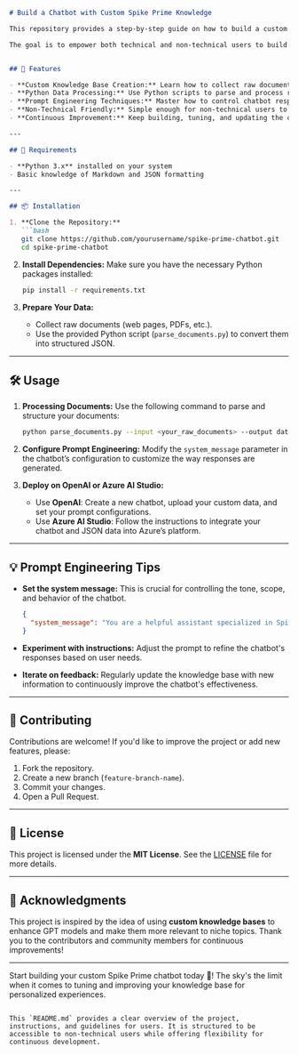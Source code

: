 ```markdown
# Build a Chatbot with Custom Spike Prime Knowledge

This repository provides a step-by-step guide on how to build a custom chatbot that leverages **Spike Prime knowledge** and serves as a starting point to create a personalized knowledge base for GPT models. From gathering raw documents (such as web pages) to processing them into JSON, this project will teach you how to design, structure, and fine-tune chatbot responses using **prompt engineering** techniques. 

The goal is to empower both technical and non-technical users to build custom chatbots using **OpenAI** or **Azure AI Studio**.


## 🚀 Features

- **Custom Knowledge Base Creation:** Learn how to collect raw documents (e.g., web pages) and transform them into structured JSON data.
- **Python Data Processing:** Use Python scripts to parse and process raw documents efficiently.
- **Prompt Engineering Techniques:** Master how to control chatbot responses using the **system message**.
- **Non-Technical Friendly:** Simple enough for non-technical users to deploy a chatbot on **OpenAI** or **Azure AI Studio**.
- **Continuous Improvement:** Keep building, tuning, and updating the chatbot’s data to improve performance over time.

---

## 🔧 Requirements

- **Python 3.x** installed on your system
- Basic knowledge of Markdown and JSON formatting

---

## 📦 Installation

1. **Clone the Repository:**
   ```bash
   git clone https://github.com/yourusername/spike-prime-chatbot.git
   cd spike-prime-chatbot
   ```

2. **Install Dependencies:**
   Make sure you have the necessary Python packages installed:
   ```bash
   pip install -r requirements.txt
   ```

3. **Prepare Your Data:**
   - Collect raw documents (web pages, PDFs, etc.).
   - Use the provided Python script (`parse_documents.py`) to convert them into structured JSON.

---

## 🛠 Usage

1. **Processing Documents:**
   Use the following command to parse and structure your documents:
   ```bash
   python parse_documents.py --input <your_raw_documents> --output data.json
   ```

2. **Configure Prompt Engineering:**
   Modify the `system_message` parameter in the chatbot’s configuration to customize the way responses are generated.

3. **Deploy on OpenAI or Azure AI Studio:**
   - Use **OpenAI**: Create a new chatbot, upload your custom data, and set your prompt configurations.
   - Use **Azure AI Studio**: Follow the instructions to integrate your chatbot and JSON data into Azure’s platform.

---

## 💡 Prompt Engineering Tips

- **Set the system message:** This is crucial for controlling the tone, scope, and behavior of the chatbot.
   ```json
   {
     "system_message": "You are a helpful assistant specialized in Spike Prime knowledge."
   }
   ```

- **Experiment with instructions:** Adjust the prompt to refine the chatbot's responses based on user needs.

- **Iterate on feedback:** Regularly update the knowledge base with new information to continuously improve the chatbot's effectiveness.

---

## 🤝 Contributing

Contributions are welcome! If you'd like to improve the project or add new features, please:

1. Fork the repository.
2. Create a new branch (`feature-branch-name`).
3. Commit your changes.
4. Open a Pull Request.

---

## 📄 License

This project is licensed under the **MIT License**. See the [LICENSE](LICENSE) file for more details.

---

## 📢 Acknowledgments

This project is inspired by the idea of using **custom knowledge bases** to enhance GPT models and make them more relevant to niche topics. Thank you to the contributors and community members for continuous improvements!

---

Start building your custom Spike Prime chatbot today 🚀! The sky's the limit when it comes to tuning and improving your knowledge base for personalized experiences.
``` 

This `README.md` provides a clear overview of the project, instructions, and guidelines for users. It is structured to be accessible to non-technical users while offering flexibility for continuous development.
